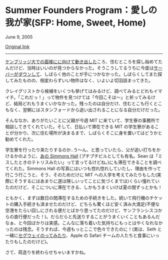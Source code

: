 Summer Founders Program：愛しの我が家(SFP: Home, Sweet, Home)
======================

June 9, 2005

[Original link](http://www.aaronsw.com/weblog/sfp-apt)

* * * * *

<!--
I started looking for an apartment [as soon as we headed out to
Cambridge for an interview](http://www.aaronsw.com/weblog/001679) but
few things had been made available yet. Then [the server
died](http://www.aaronsw.com/weblog/whaaaa) and I was distraught for a
while. By the time I started looking again, few things were available
and in the past few weeks things have gotten increasingly desperate.
-->
[ケンブリッジ大での面接にに向けて動き出した](http://www.aaronsw.com/weblog/001679)ころ、住むところを探し始めてたんだけど、当時はいいのが見つからなかった。そうこうしてるうちに今度は[サーバーがダウンして](http://www.aaronsw.com/weblog/whaaaa)、しばらく他のことが手につかなかった。しばらくしてまた探してみたものの、相変わらずいい物件はなく、いよいよ切羽詰まってきた。

<!--
We went through craigslist and made up a list of options, but each one
seemed to fall apart upon investigation. Occasionally, especially as
deadlines moved closer, I would stumble across an amazing deal and throw
all of my hope into it, convincing myslf that we’d get it and all would
work out fine. These deals repeatedly collapsed, eventually leaving me
where I was this morning: at Stanford, without an apartment or a plane
ticket, and getting kicked out the next morning.
-->
クレイグリストから候補をいくつも挙げてはみるけど、調べてみるとどれもイマイチ。「これだっ！」って物件を見つけては「今回こそは～」と祈ってみるけど、結局どれもうまくいかなかった。残ったのは自分だけ、住むとこも行くとこもなく、翌朝にはスタンフォードから追い出されることになる自分だけだった。

<!--
My dad, thankfully, was at MIT this week and he took some time to go
down to the housing office and investigate their options. He discovered
that it was possible to get an MIT dorm room and pay by the night and
suggested I stay there while I figured out a more long-term place to
stay.
-->
そんななか、ありがたいことに父親が今週 MIT に来ていて、学生寮の事務所で相談してきてくれていた。そして、日払いで滞在できる MIT の学生寮があることが分かり、次に住む場所が決まるまで、しばらくそこに身を置いてはどうかと勧めてくれた。

<!--
I was not looking forward to move out of one dorm room just to move into
another, but then he found that MIT’s [beautiful Simmons
Hall](http://web.mit.edu/evolving/projects/simmons/) (aka the bubble
wrap building — Sean insists “it looks like a Tetris reject”) was
available to stay in. I’d always admired photos of Simmons Hall, thought
of trying to find an excuse to visit, even considered going to MIT
because of it (until I realized that there was little chance I’d get to
stay there). And now I was getting to stay there — apparently we might
even be able to stay there for the whole summer.
-->
学生寮を行ったり来たりするのか..う～ん、と思っていたら、父が追い打ちをかけるかのように、[あの Simmons Hall](http://web.mit.edu/evolving/projects/simmons/) (プチプチビルとしても有名。Sean は「ミスしたときのテトリスみたい」って言ってるけどね。)にも滞在できることを調べてくれた。Simmons Hall の写真にはいつも惚れ惚れしていたし、理由を作って行こう行こうと、そう、そのためだけに MIT への入学を考えてみたりもした(実際にそうするにはあまりに道は険しいってことに気づくまでは)くらい憧れていたのだけど、そこについに滞在できる、しかもうまくいけば夏の間ずっとかも！

<!--
So I signed up for a few nights — got an amazingly low room rate — and
bought a plane ticket for tomorrow morning — also surprisingly cheap and
perfect (I thought I’d have to leave out of some obscure airport and
stop in some obscure hub, but it’s direct from SF!). Procrastination
really worked out this time, it seems. Too bad I didn’t get this kind of
peace of mind earlier; then I could have spent the week on the town!
(Although I did have some fun [Segwaying with
Seth]()
and going to dinner with some of Apple’s Safari team…)
-->
ともかく、まずは数日の間滞在するための手続きをした。続いて飛行機のチケットの購入手続きも済ませたのだけど、どちらも驚くほど安く済み大満足(不便な空港をたらい回しにされる便だとばかり思ってたのだけど、サンフランシスコからの直行便だった！)。だらだらと先送りすることがうまくいくこともあるんだなぁ、と今回ばかりは実感。こんなに落ち着いた気持ちにもっとはやくなれなかったのは残念。そうすれば、今週もっとここで色々できたのに！(実は、Seth と一緒に[セグウェイのってみたり](http://vitanuova.loyalty.org/weblog/nb.cgi/view/vitanuova/2005/06/05/0)、Apple の Safari チームの人たちと食事にいったりもしたのだけど)。

<!--
Now I just need to finish packing.
-->
さて、荷造りを終わらせちゃいますかね。